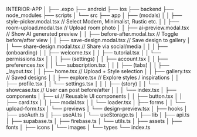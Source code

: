 INTERIOR-APP
│
├── .expo
├── android
├── ios
├── backend
├── node_modules
├── scripts
│
└── src
    ├── app
    │   ├── (modals)
    │   │   ├── style-picker.modal.tsx         // Select Modern, Minimalist, Rustic etc.
    │   │   ├── room-upload.modal.tsx          // Upload room photo
    │   │   ├── ai-preview.modal.tsx           // Show AI generated preview
    │   │   ├── before-after.modal.tsx         // Toggle before/after view
    │   │   ├── save-design.modal.tsx          // Save design to gallery
    │   │   └── share-design.modal.tsx         // Share via social/media
    │   │
    │   ├── (onboarding)
    │   │   ├── welcome.tsx
    │   │   ├── tutorial.tsx
    │   │   └── permissions.tsx
    │   │
    │   ├── (settings)
    │   │   ├── account.tsx
    │   │   ├── preferences.tsx
    │   │   └── subscription.tsx
    │   │
    │   ├── (tabs)
    │   │   ├── _layout.tsx
    │   │   ├── home.tsx                        // Upload + Style selection
    │   │   ├── gallery.tsx                     // Saved designs
    │   │   ├── explore.tsx                     // Explore styles / inspirations
    │   │   ├── profile.tsx
    │   │   └── settings.tsx
    │   │
    │   ├── (story)
    │   │   └── showcase.tsx                    // User can post before/after
    │   │
    │   └── index.tsx
    │
    ├── components
    │   ├── ui                                 // Reusable UI components
    │   │   ├── button.tsx
    │   │   ├── card.tsx
    │   │   ├── modal.tsx
    │   │   └── loader.tsx
    │   ├── forms
    │   │   └── upload-form.tsx
    │   └── previews
    │       └── design-preview.tsx
    │
    ├── hooks
    │   ├── useAuth.ts
    │   ├── useAI.ts
    │   └── useStorage.ts
    │
    ├── lib
    │   ├── api.ts
    │   ├── supabase.ts
    │   ├── firebase.ts
    │   └── utils.ts
    │
    ├── assets
    │   ├── fonts
    │   ├── icons
    │   └── images
    │
    └── types
        └── index.ts
